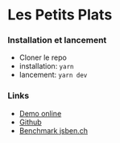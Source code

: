 # Les Petits Plats

### Installation et lancement

- Cloner le repo
- installation: `yarn`
- lancement: `yarn dev`

### Links

- [Demo online](https://joyful-syrniki-5e3a34.netlify.app/)
- [Github](https://github.com/erischon/erischon-les-petits-plats)
- [Benchmark jsben.ch](https://jsben.ch/1Vr4C)

